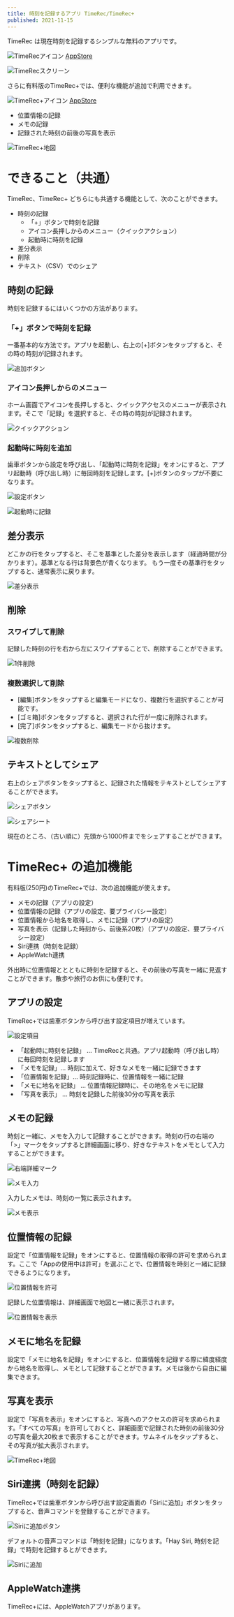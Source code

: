 ```yaml
---
title: 時刻を記録するアプリ TimeRec/TimeRec+
published: 2021-11-15
---
```


TimeRec は現在時刻を記録するシンプルな無料のアプリです。

![TimeRecアイコン](/images/TimeRec00_Thick_180.png "TimeRecアイコン")
[AppStore](https://apps.apple.com/jp/app/timerec/id1583231611)

![TimeRecスクリーン](/images/timerec_screen_300.png "TimeRecスクリーン")


さらに有料版のTimeRec+では、便利な機能が追加で利用できます。

![TimeRec+アイコン](/images/TimeRecPlus_Thick_180.png "TimeRec+アイコン")
[AppStore](https://apps.apple.com/jp/app/timerecplus/id1583450422)

- 位置情報の記録
- メモの記録
- 記録された時刻の前後の写真を表示

![TimeRec+地図](/images/timerecplus_map_300.png "TimeRec+地図")


# できること（共通）

TimeRec、TimeRec+ どちらにも共通する機能として、次のことができます。

- 時刻の記録
  - 「+」ボタンで時刻を記録
  - アイコン長押しからのメニュー（クイックアクション）
  - 起動時に時刻を記録
- 差分表示
- 削除
- テキスト（CSV）でのシェア

## 時刻の記録

時刻を記録するにはいくつかの方法があります。

### 「+」ボタンで時刻を記録

一番基本的な方法です。アプリを起動し、右上の[+]ボタンをタップすると、その時の時刻が記録されます。

![追加ボタン](/images/timerec_screen_add_300.png "追加ボタン")

### アイコン長押しからのメニュー

ホーム画面でアイコンを長押しすると、クイックアクセスのメニューが表示されます。そこで「記録」を選択すると、その時の時刻が記録されます。

![クイックアクション](/images/quickaction_300.png "クイックアクション")

### 起動時に時刻を追加

歯車ボタンから設定を呼び出し、「起動時に時刻を記録」をオンにすると、アプリ起動時（呼び出し時）に毎回時刻を記録します。[+]ボタンのタップが不要になります。

![設定ボタン](/images/timerec_screen_settings_300.png "設定ボタン")

![起動時に記録](/images/timerec_setting_recordonactivate_300.png "起動時に記録")

## 差分表示

どこかの行をタップすると、そこを基準とした差分を表示します（経過時間が分かります）。基準となる行は背景色が青くなります。
もう一度その基準行をタップすると、通常表示に戻ります。

![差分表示](/images/timerec_diff_300.png "差分表示")

## 削除

### スワイプして削除

記録した時刻の行を右から左にスワイプすることで、削除することができます。

![1件削除](/images/timerec_delete1_300.png "1件削除")


### 複数選択して削除

- [編集]ボタンをタップすると編集モードになり、複数行を選択することが可能です。
- [ゴミ箱]ボタンをタップすると、選択された行が一度に削除されます。
- [完了]ボタンをタップすると、編集モードから抜けます。

![複数削除](/images/timerec_delete_multi_300.png "複数削除")


## テキストとしてシェア

右上のシェアボタンをタップすると、記録された情報をテキストとしてシェアすることができます。

![シェアボタン](/images/timerec_share_300.png "シェアボタン")

![シェアシート](/images/timerec_share_sheet_300.png "シェアシート")

現在のところ、（古い順に）先頭から1000件までをシェアすることができます。


# TimeRec+ の追加機能

有料版(250円)のTimeRec+では、次の追加機能が使えます。

- メモの記録（アプリの設定）
- 位置情報の記録（アプリの設定、要プライバシー設定）
- 位置情報から地名を取得し、メモに記録（アプリの設定）
- 写真を表示（記録した時刻から、前後系20枚）（アプリの設定、要プライバシー設定）
- Siri連携（時刻を記録）
- AppleWatch連携

外出時に位置情報ととともに時刻を記録すると、その前後の写真を一緒に見返すことができます。散歩や旅行のお供にも便利です。

## アプリの設定

TimeRec+では歯車ボタンから呼び出す設定項目が増えています。

![設定項目](/images/timerecplus_settings_300.png "設定項目")

- 「起動時に時刻を記録」 ... TimeRecと共通。アプリ起動時（呼び出し時）に毎回時刻を記録します
- 「メモを記録」... 時刻に加えて、好きなメモを一緒に記録できます
- 「位置情報を記録」... 時刻記録時に、位置情報を一緒に記録
- 「メモに地名を記録」 ... 位置情報記録時に、その地名をメモに記録
- 「写真を表示」 ... 時刻を記録した前後30分の写真を表示 

## メモの記録

時刻と一緒に、メモを入力して記録することができます。時刻の行の右端の「>」マークをタップすると詳細画面に移り、好きなテキストをメモとして入力することができます。

![右端詳細マーク](/images/timerecplus_before_memo_300.png "右端詳細マーク")

![メモ入力](/images/timerecplus_input_memo_300.png "メモ入力")

入力したメモは、時刻の一覧に表示されます。

![メモ表示](/images/timerecplus_after_memo_300.png "メモ表示")


## 位置情報の記録

設定で「位置情報を記録」をオンにすると、位置情報の取得の許可を求められます。ここで「Appの使用中は許可」を選ぶことで、位置情報を時刻と一緒に記録できるようになります。

![位置情報を許可](/images/timerecplus_ask_location_300.png "位置情報を許可")

記録した位置情報は、詳細画面で地図と一緒に表示されます。

![位置情報を表示](/images/timerecplus_map_nophoto_300.png "位置情報を表示")

## メモに地名を記録

設定で「メモに地名を記録」をオンにすると、位置情報を記録する際に緯度経度から地名を取得し、メモとして記録することができます。メモは後から自由に編集できます。

## 写真を表示

設定で「写真を表示」をオンにすると、写真へのアクセスの許可を求められます。「すべての写真」を許可しておくと、詳細画面で記録された時刻の前後30分の写真を最大20枚まで表示することができます。サムネイルをタップすると、その写真が拡大表示されます。

![TimeRec+地図](/images/timerecplus_map_300.png "TimeRec+地図")

## Siri連携（時刻を記録）

TimeRec+では歯車ボタンから呼び出す設定画面の「Siriに追加」ボタンをタップすると、音声コマンドを登録することができます。

![Siriに追加ボタン](/images/timerecplus_siri_button_300.png "Siriに追加ボタン")


デフォルトの音声コマンドは「時刻を記録」になります。「Hay Siri, 時刻を記録」で時刻を記録するとができます。

![Siriに追加](/images/timerecpuls_adding_siri_300.png "Siriに追加")


## AppleWatch連携

TimeRec+には、AppleWatchアプリがあります。
